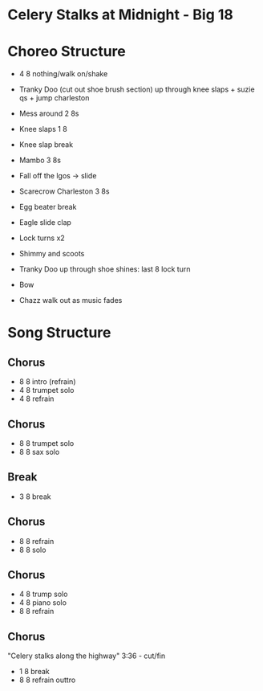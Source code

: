 # Celery Stalks at Midnight - Big 18
# Choreo Structure

- 4 8 nothing/walk on/shake
- Tranky Doo (cut out shoe brush section) up through knee slaps + suzie qs + jump charleston
- Mess around 2 8s
- Knee slaps  1 8
- Knee slap break

- Mambo 3 8s
- Fall off the lgos -> slide

- Scarecrow Charleston 3 8s
- Egg beater break

- Eagle slide clap
- Lock turns x2
- Shimmy and scoots
- Tranky Doo up through shoe shines: last 8 lock turn
- Bow
- Chazz walk out as music fades

# Song Structure

## Chorus 

- 8 8 intro (refrain)
- 4 8 trumpet solo
- 4 8 refrain

## Chorus 

- 8 8 trumpet solo
- 8 8 sax solo

## Break

- 3 8 break

## Chorus 

- 8 8 refrain
- 8 8 solo

## Chorus 

- 4 8 trump solo
- 4 8 piano solo
- 8 8 refrain

## Chorus 

"Celery stalks along the highway" 3:36 - cut/fin

- 1 8 break
- 8 8 refrain outtro
